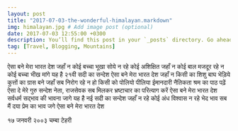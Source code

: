 ```yaml
---
layout: post
title: "2017-07-03-the-wonderful-himalayan.markdown"
img: himalayan.jpg # Add image post (optional)
date: 2017-07-03 12:55:00 +0300
description: You’ll find this post in your `_posts` directory. Go ahead and edit it and re-build the site to see your changes. # Add post description (optional)
tag: [Travel, Blogging, Mountains]
---
```

ऐसा बने मेरा भारत देश
जहाँ न कोई बच्चा भूखा सोये
न रहे कोई अशिक्षित 
जहाँ न कोई बाल मजदूर रहे
न कोई बच्चा भीख मांगे
यह है २१वी सदी का सन्देश
ऐसा बने मेरा भारत देश
जहाँ न किसी का शिशु
बाघ भेड़िये कुत्तों का ग्रास बने
जहाँ सब निरोग रहे 
न हो किसी को पोलियो पीलिया 
ईमानदारी नैतिकता श्रम का पाठ पढ़ें 
ऐसा दे मेरे गुरु सन्देश 
नेता, राजसेवक
सब मिलकर भ्रष्टाचार का परित्याग करें
ऐसा बने मेरा भारत देश
सर्वधर्म सद्भाव की भावना जागे
यह है नई सदी का सन्देश 
जहाँ न रहे कोई अंध विश्वास 
न रहे भेद भाव
सब मैं दया प्रेम का भाव जगे
ऐसा बने मेरा भारत देश 


१७ जनवरी २००३
चम्बा टेहरी
